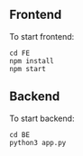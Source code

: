 ## Frontend

To start frontend:
```
cd FE
npm install
npm start
```

## Backend

To start backend:
```
cd BE
python3 app.py
```
